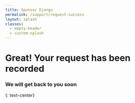```yaml
---
title: Sponsor Djongo
permalink: /support/request-success 
layout: splash
classes:
  - empty-header
  - custom-splash
---
```


# Great! Your request has been recorded

### We will get back to you soon
{: text-center}